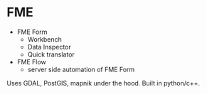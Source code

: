 # FME

-   FME Form
    -   Workbench
    -   Data Inspector
    -   Quick translator
-   FME Flow
    -   server side automation of FME Form

Uses GDAL, PostGIS, mapnik under the hood. Built in python/c++.
